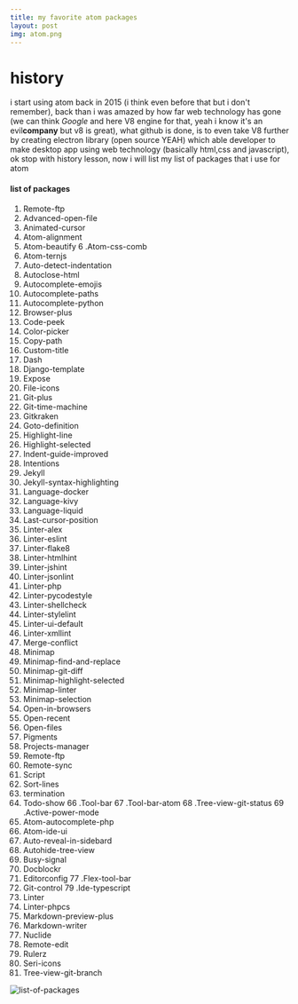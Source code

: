 ```yaml
---
title: my favorite atom packages
layout: post
img: atom.png
---
```


# history
i start using atom back in 2015 (i think even before that but i don't remember),
back than i was amazed by how far web technology has gone (we can think *Google* and here V8 engine for that, yeah i know it's an evil**company** but v8 is great), what github is done, is to even take V8 further by creating electron library (open source YEAH) which able developer to make desktop app using web technology (basically html,css and javascript), ok stop with history lesson, now i will list my list of packages that i use for atom

#### list of packages
1. Remote-ftp
2. Advanced-open-file
3. Animated-cursor
4. Atom-alignment
5. Atom-beautify
6 .Atom-css-comb
7. Atom-ternjs
8. Auto-detect-indentation
9. Autoclose-html
10. Autocomplete-emojis
11. Autocomplete-paths
12. Autocomplete-python
13. Browser-plus
14. Code-peek
15. Color-picker
16. Copy-path
17. Custom-title
18. Dash
19. Django-template
20. Expose
21. File-icons
22. Git-plus
23. Git-time-machine
24. Gitkraken
25. Goto-definition
26. Highlight-line
27. Highlight-selected
28. Indent-guide-improved
29. Intentions
30. Jekyll
31. Jekyll-syntax-highlighting
32. Language-docker
33. Language-kivy
34. Language-liquid
35. Last-cursor-position
36. Linter-alex
37. Linter-eslint
38. Linter-flake8
39. Linter-htmlhint
40. Linter-jshint
41. Linter-jsonlint
42. Linter-php
43. Linter-pycodestyle
44. Linter-shellcheck
45. Linter-stylelint
46. Linter-ui-default
47. Linter-xmllint
48. Merge-conflict
49. Minimap
50. Minimap-find-and-replace
51. Minimap-git-diff
52. Minimap-highlight-selected
53. Minimap-linter
54. Minimap-selection
55. Open-in-browsers
56. Open-recent
57. Open-files
58. Pigments
59. Projects-manager
60. Remote-ftp
61. Remote-sync
62. Script
63. Sort-lines
64. termination
65. Todo-show
66 .Tool-bar
67 .Tool-bar-atom
68 .Tree-view-git-status
69 .Active-power-mode
70. Atom-autocomplete-php
71. Atom-ide-ui
72. Auto-reveal-in-sidebard
73. Autohide-tree-view
74. Busy-signal
75. Docblockr
76. Editorconfig
77 .Flex-tool-bar
78. Git-control
79 .Ide-typescript
80. Linter
81. Linter-phpcs
82. Markdown-preview-plus
83. Markdown-writer
84. Nuclide
85. Remote-edit
86. Rulerz
87. Seri-icons
88. Tree-view-git-branch

![list-of-packages](atom-packages.png)
